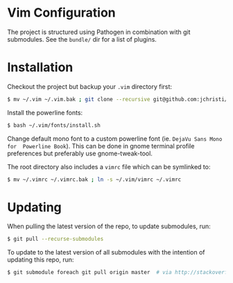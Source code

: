# Vim Configuration
The project is structured using Pathogen in combination with git submodules. See the `bundle/` dir for a list of plugins.

# Installation
Checkout the project but backup your `.vim` directory first:
```bash
$ mv ~/.vim ~/.vim.bak ; git clone --recursive git@github.com:jchristi/dotvim ~/.vim
```

Install the powerline fonts:
```bash
$ bash ~/.vim/fonts/install.sh
```

Change default mono font to a custom powerline font (ie. `DejaVu Sans Mono for  Powerline Book`). This can be done in gnome terminal profile preferences but preferably use gnome-tweak-tool.

The root directory also includes a `vimrc` file which can be symlinked to:
```bash
$ mv ~/.vimrc ~/.vimrc.bak ; ln -s ~/.vim/vimrc ~/.vimrc
```

# Updating
When pulling the latest version of the repo, to update submodules, run:
```bash
$ git pull --recurse-submodules
```

To update to the latest version of all submodules with the intention of updating this repo, run:
```bash
$ git submodule foreach git pull origin master  # via http://stackoverflow.com/a/5828396
```
